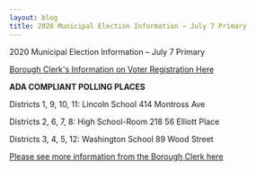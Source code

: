 ```yaml
---
layout: blog
title: 2020 Municipal Election Information – July 7 Primary
---
```



2020 Municipal Election Information – July 7 Primary

[Borough Clerk's Information on Voter Registration Here](/departments/borough-clerk/election-voter-info/)

**ADA COMPLIANT POLLING PLACES**

Districts 1, 9, 10, 11: Lincoln School 414 Montross Ave

Districts 2, 6, 7, 8: High School-Room 218 56 Elliott Place      

Districts 3, 4, 5, 12: Washington School 89 Wood Street

[Please see more information from the Borough Clerk here](https://storage.googleapis.com/static.rutherford-nj.com/borough-clerk/posts/Notice%20Primary%202020%20(1).pdf)
